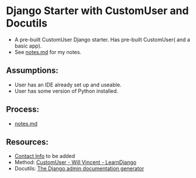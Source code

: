 # Django Starter with CustomUser and Docutils
* A pre-built CustomUser Django starter. Has pre-built CustomUser( and a basic app).
* See [notes.md](notes.md) for my notes.


## Assumptions:
* User has an IDE already set up and useable.
* User has some version of Python installed.

## Process:
* [notes.md](notes.md)

## Resources:
* [Contact Info]() to be added
* Method: [CustomUser - Will Vincent - LearnDjango](https://learndjango.com/tutorials/django-custom-user-model)
* Docutils: [The Django admin documentation generator](https://docs.djangoproject.com/en/4.0/ref/contrib/admin/admindocs/)
